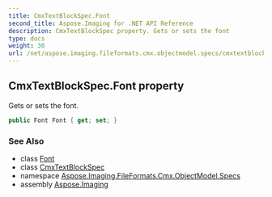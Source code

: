 ```yaml
---
title: CmxTextBlockSpec.Font
second_title: Aspose.Imaging for .NET API Reference
description: CmxTextBlockSpec property. Gets or sets the font
type: docs
weight: 30
url: /net/aspose.imaging.fileformats.cmx.objectmodel.specs/cmxtextblockspec/font/
---
```

## CmxTextBlockSpec.Font property

Gets or sets the font.

```csharp
public Font Font { get; set; }
```

### See Also

* class [Font](../../../aspose.imaging/font/)
* class [CmxTextBlockSpec](../)
* namespace [Aspose.Imaging.FileFormats.Cmx.ObjectModel.Specs](../../cmxtextblockspec/)
* assembly [Aspose.Imaging](../../../)


